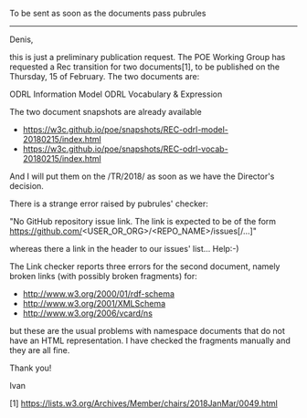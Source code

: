 To be sent as soon as the documents pass pubrules

----

Denis,

this is just a preliminary publication request. The POE Working Group has requested a Rec transition for two documents[1], to be published on the Thursday, 15 of February. The two documents are:

ODRL Information Model
ODRL Vocabulary & Expression

The two document snapshots are already available

- https://w3c.github.io/poe/snapshots/REC-odrl-model-20180215/index.html
- https://w3c.github.io/poe/snapshots/REC-odrl-vocab-20180215/index.html

And I will put them on the /TR/2018/ as soon as we have the Director's decision.

There is a strange error raised by pubrules' checker:

"No GitHub repository issue link. The link is expected to be of the form https://github.com/<USER_OR_ORG>/<REPO_NAME>/issues[/…]"

whereas there a link in the header to our issues' list... Help:-) 

The Link checker reports three errors for the second document, namely broken links (with possibly broken fragments) for:

- http://www.w3.org/2000/01/rdf-schema
- http://www.w3.org/2001/XMLSchema
- http://www.w3.org/2006/vcard/ns

but these are the usual problems with namespace documents that do not have an HTML representation. I have checked the fragments manually and they are all fine.

Thank you!

Ivan

[1] https://lists.w3.org/Archives/Member/chairs/2018JanMar/0049.html
